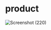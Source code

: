 # product

![Screenshot (220)](https://user-images.githubusercontent.com/48575505/115689015-e0a7c000-a385-11eb-8dac-2ee1f1d6e30f.png)

